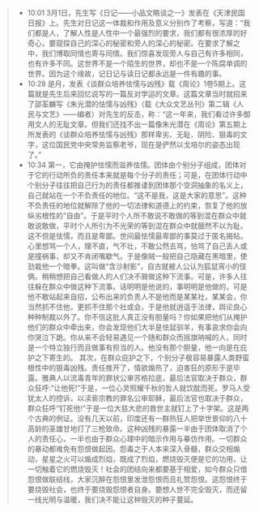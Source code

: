 > - 10:01 
> 3月1日，先生写《日记——小品文略谈之一》发表在《天津民国日报》上。先生对日记这一体裁和作用及意义分别作了考察，写道：“我们都是人，了解人性是人性中一个最强烈的要求，我们都有很浓厚的好奇心，要窥探自己的深心的秘密和旁人的深心的秘密。在要求了解之中，我们博取同情也寄与同情。我们惊喜发现旁人与自己有许多相同，也有许多不同。这世界不是一个陌生的世界，却也不是一个陈腐单调的世界。因为这个缘故，记日记与读日记都永远是一件有趣的事。
> - 10:28 
> 是月，发表《谈群众培养怯懦与凶残》载《周论》1卷5期上。这篇就是先生后来回忆说写的一篇反对学运的文章。这篇文章当时就招来了邵荃麟写《朱光潜的怯懦与凶残》（载《大众文艺丛刊》第二辑《人民与文艺》——编者）对先生的反击，称：“这一年来，我们看过许多御用文人的无耻文章。但我们还找不出一篇像朱光潜在《周论》第五期上所发表的《谈群众培养怯懦与凶残》那样卑劣、无耻、阴险、狠毒的文字，这位国民党中央常务监察老爷，现在是俨然以戈培尔的姿态出现了。” 
> - 10:34 
> 第一，它由掩护怯懦而滋养怯懦。团体由个别分子组成，团体对于它的行动所负的责任本来就是每个分子的责任；可是，在团体行动中个别分子往往把自己行为的责任都推诿到团体那个空洞抽象的名义上，自己就站在一个不负责任的地位。“这不是我，这是大家的意思”。这种不负责任的地位就解除了他的一切法律和道德上的约束，恢复了他的放纵劣根性的“自由”。于是平时个人所不敢说不敢做的等到混在群众中就敢说敢做，平时个人所引为不光荣的等到混在群众中就腼然不以为耻。这不但是怯懦，而且是卑鄙。世间最怯懦最卑鄙的事莫过于匿名揭帖。心里想骂一个人，理不直，气不壮，不敢公然去骂，怕骂了自己丢人或是撞祸事，却又不肯闭嘴歇气。于是像贼一般把自己隐藏在黑暗里，使劲栽他一个暗拳。这叫做“含沙射影”，自古就被人公认为狐鼠宵小的伎俩。稍稍想把自己看做人的人们决不屑做这种下流事。可是，许多人往往躲在群众中做这种下流事。话明明是他说的，事明明是他做的，可是他不敢站起来自招，公布出来的负责人不是他而是某某社，某某会，你当然抓不住他，更抓不住那个社或会，于是他就逍遥于法律，舆论良心种种制裁以外了。你不信这批人真正没有胆量吗？你如果把他们从掩护他们的群众中牵出来，你会发现他们大半是怯鼠驯羊，有事哀求你会向你哭泣下跪。你从来不会轻易遇见一个随和群众而摇旗呐喊的人，同时是一个特立独行而且做事有担当的人。他没有那个胆量，他一向是在庇护之下寄生的。
> 其次，在群众庇护之下，个别分子极容易暴露人类野蛮根性中的狠毒凶残。责任推开了，情欲煽热了，迫害狂的原形于是毕露。雅典人以流毒青年的罪状公审苏格拉底，最后法官取决于群众，群众狂呼:“让他死!”于是，一位心灵照耀千秋的哲人就饮酖而死。罗马人受犹太人的控诉，以渎亵宗教的罪名公审耶稣，最后法官也取决于群众，群众狂呼“钉死他!"于是一位大慈大悲的救世主就钉上了十字架。这是两个古典的例证。没有几天以前，印度还有一群热狂人把举世景仰的八十高龄的圣雄甘地打了三枪致命。这种凶残的暴露一半由于团体取消了个人的责任心，一半也由于群众心理中的暗示作用与摹仿作用。一切群众的暴动都难免有怨恨做起因。怨毒之于人本来深入骨髓，群众交相煽动，星星之火可以煽成烈焰，既成了烈焰，燃烧毁灭便是它的功用，让一切触着它的燃烧毁灭！社会的团结向来都要基于相爱，如今群众只借怨恨做联结线，大家沉醉在怨恨里发泄怨恨而且礼赞怨恨。这怨恨终于要烧毁社会，也终于要烧毁怨恨者自身。要想人世不完全毁灭，而还留一线光明与温暖，我们决不能让这种毁灭的种子蔓延。